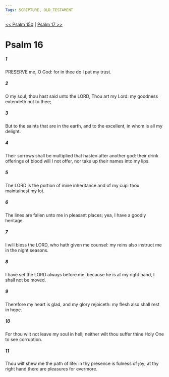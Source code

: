 ```yaml
---
Tags: SCRIPTURE, OLD_TESTAMENT
---
```


[<< Psalm 150](OLD_TESTAMENT/19_Psalms/Psalm_150.md) | [Psalm 17 >>](OLD_TESTAMENT/19_Psalms/Psalm_17.md)

# Psalm 16

##### 1

PRESERVE me, O God: for in thee do I put my trust.

##### 2

O my soul, thou hast said unto the LORD, Thou art my Lord: my goodness extendeth not to thee;

##### 3

But to the saints that are in the earth, and to the excellent, in whom is all my delight.

##### 4

Their sorrows shall be multiplied that hasten after another god: their drink offerings of blood will I not offer, nor take up their names into my lips.

##### 5

The LORD is the portion of mine inheritance and of my cup: thou maintainest my lot.

##### 6

The lines are fallen unto me in pleasant places; yea, I have a goodly heritage.

##### 7

I will bless the LORD, who hath given me counsel: my reins also instruct me in the night seasons.

##### 8

I have set the LORD always before me: because he is at my right hand, I shall not be moved.

##### 9

Therefore my heart is glad, and my glory rejoiceth: my flesh also shall rest in hope.

##### 10

For thou wilt not leave my soul in hell; neither wilt thou suffer thine Holy One to see corruption.

##### 11

Thou wilt shew me the path of life: in thy presence is fulness of joy; at thy right hand there are pleasures for evermore.
